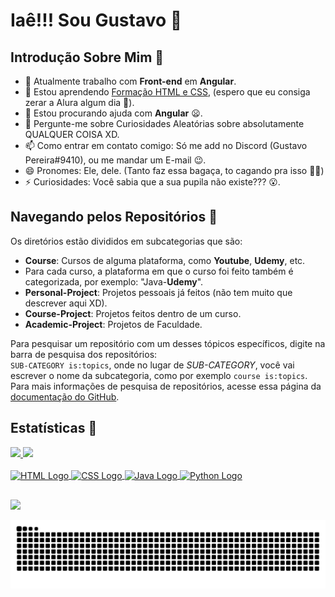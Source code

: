<!-- Importação de Sites Externos e Bibliotecas -->
<link rel="stylesheet" href="https://cdn.jsdelivr.net/gh/devicons/devicon@v2.14.0/devicon.min.css">
<link rel="stylesheet" href="css/style.css">

# Iaê!!! Sou Gustavo 👋

## Introdução Sobre Mim 🧭
- 🔭 Atualmente trabalho com **Front-end** em **Angular**.
- 🌱 Estou aprendendo [Formação HTML e CSS](https://cursos.alura.com.br/formacao-html-e-css), (espero que eu consiga
zerar a Alura algum dia 🤣).
- 🤔 Estou procurando ajuda com **Angular** 😦.
- 💬 Pergunte-me sobre Curiosidades Aleatórias sobre absolutamente QUALQUER COISA XD.
- 📫 Como entrar em contato comigo: Só me add no Discord (Gustavo Pereira#9410), ou me mandar um E-mail 😉.
- 😄 Pronomes: Ele, dele. (Tanto faz essa bagaça, to cagando pra isso 🐱‍👤)
- ⚡ Curiosidades: Você sabia que a sua pupila não existe??? 😮.

## Navegando pelos Repositórios 🚢
Os diretórios estão divididos em subcategorias que são:
* **Course**: Cursos de alguma plataforma, como **Youtube**, **Udemy**, etc.
* Para cada curso, a plataforma em que o curso foi feito também é categorizada, por exemplo: "Java-**Udemy**".
* **Personal-Project**: Projetos pessoais já feitos (não tem muito que descrever aqui XD).
* **Course-Project**: Projetos feitos dentro de um curso.
* **Academic-Project**: Projetos de Faculdade.

Para pesquisar um repositório com um desses tópicos específicos, digite na barra de pesquisa dos repositórios:</br>
`SUB-CATEGORY is:topics`, onde no lugar de *SUB-CATEGORY*, você vai escrever o nome da subcategoria, como por exemplo
`course is:topics`.</br>
Para mais informações de pesquisa de repositórios, acesse essa página da [documentação do
GitHub](https://docs.github.com/pt/search-github/searching-on-github/searching-for-repositories).

## Estatísticas 📑
<div class="flex-center no-wrap">
    <a href="https://github.com/Volaxy">
        <img height="180em"
            src="https://github-readme-stats.vercel.app/api?username=Volaxy&show_icons=true&theme=jolly&include_all_commits=true&count_private=true" />
        <img height="180em"
            src="https://github-readme-stats.vercel.app/api/top-langs/?username=Volaxy&layout=compact&langs_count=16&theme=jolly" />
</div>

<div class="flex-center" style="display: inline_block"><br>
    <img align="center" alt="HTML Logo" height="60" width="50" src="./icons/html-5.svg" />
    <img align="center" alt="CSS Logo" height="60" width="50" src="./icons/css-3.svg" />
    <img align="center" alt="Java Logo" height="60" width="50" src="./icons/java.svg" />
    <img align="center" alt="Python Logo" height="60" width="50" src="./icons/python.svg" />
</div>

##

<div>
    <!-- Linkedin -->
    <a href="https://www.linkedin.com/in/gustavo-martins-pereira-20a504198/" target="_blank">
        <img src="https://img.shields.io/badge/LinkedIn-0077B5?style=for-the-badge&logo=linkedin&logoColor=white">
    </a>
</div>

![Snake animation](https://github.com/Volaxy/Volaxy/blob/output/github-contribution-grid-snake.svg)
